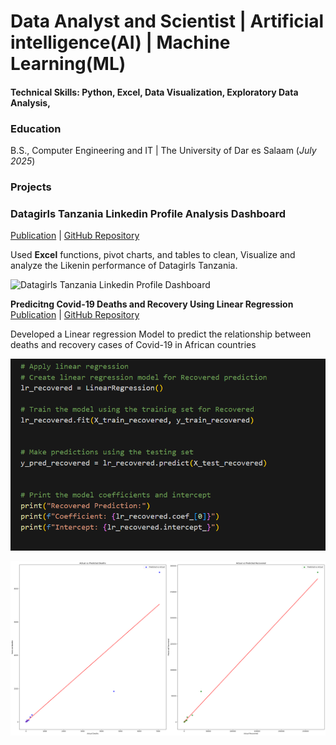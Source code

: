 # Data Analyst and Scientist | Artificial intelligence(AI) | Machine Learning(ML)

#### Technical Skills: Python, Excel, Data Visualization, Exploratory Data Analysis, 

### Education
B.S., Computer Engineering and IT | The University of Dar es Salaam (_July 2025_)

### Projects
### Datagirls Tanzania Linkedin Profile Analysis Dashboard
[Publication](https://medium.com/@irenedeodatus21/driving-linkedin-success-a-data-driven-analysis-for-datagirls-tanzania-3cbd2bed4f25) | [GitHub Repository](https://github.com/idmirene/Datagirls-Tanzania-Linkedin-Profile-Analysis/tree/main)


Used **Excel** functions, pivot charts, and tables to clean, Visualize and analyze the Likenin performance of Datagirls Tanzania.

![Datagirls Tanzania Linkedin Profile Dashboard](https://miro.medium.com/v2/resize:fit:1100/format:webp/1*jg9snpTzLpAUjfiXr0c_Xw.png)


**Predicitng Covid-19 Deaths and Recovery Using Linear Regression**
[Publication](https://medium.com/@irenedeodatus21/predicting-covid-19-deaths-and-recoveries-in-africa-using-linear-regression-45a81273b991) | [GitHub Repository](https://github.com/idmirene/COVID-19-Deaths-and-recoveries-Using-Linear-Regression)

Developed a Linear regression Model to predict the relationship between deaths and recovery cases of Covid-19 in African countries

![Regression Model](https://github.com/idmirene/COVID-19-Deaths-and-recoveries-Using-Linear-Regression/blob/main/model.png)

![2D Model Visualization](https://github.com/idmirene/COVID-19-Deaths-and-recoveries-Using-Linear-Regression/blob/main/2D%20model.png)




